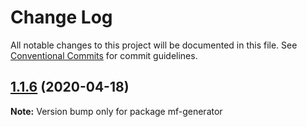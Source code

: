# Change Log

All notable changes to this project will be documented in this file.
See [Conventional Commits](https://conventionalcommits.org) for commit guidelines.

## [1.1.6](https://github.com/cheminfo/molecular-formula/compare/mf-generator@1.1.5...mf-generator@1.1.6) (2020-04-18)

**Note:** Version bump only for package mf-generator
